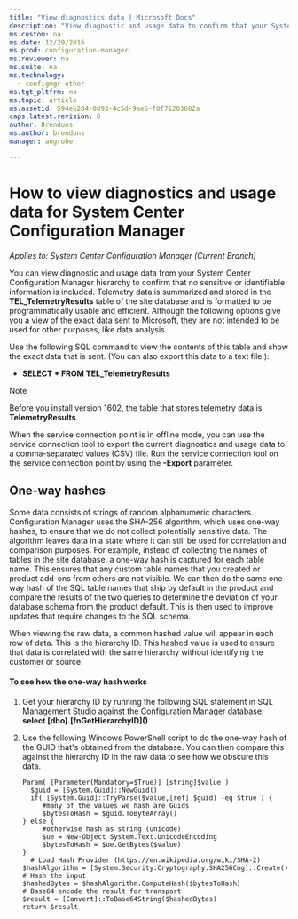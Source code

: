 ```yaml
---
title: "View diagnostics data | Microsoft Docs"
description: "View diagnostic and usage data to confirm that your System Center Configuration Manager hierarchy contains no sensitive information."
ms.custom: na
ms.date: 12/29/2016
ms.prod: configuration-manager
ms.reviewer: na
ms.suite: na
ms.technology:
  - configmgr-other
ms.tgt_pltfrm: na
ms.topic: article
ms.assetid: 594eb284-0d93-4c5d-9ae6-f0f71203682a
caps.latest.revision: 8
author: Brendunsms.author: brendunsmanager: angrobe

---
```

# How to view diagnostics and usage data for System Center Configuration Manager*Applies to: System Center Configuration Manager (Current Branch)*
You can view diagnostic and usage data from your System Center Configuration Manager hierarchy to confirm that no sensitive or identifiable information is included. Telemetry data is summarized and stored in the **TEL_TelemetryResults** table of the site database and is formatted to be programmatically usable and efficient. Although the following options give you a view of the exact data sent to Microsoft, they are not intended to be used for other purposes, like data analysis.  

Use the following SQL command to view the contents of this table and show the exact data that is sent. (You can also export this data to a text file.):  

-   **SELECT \* FROM TEL_TelemetryResults**  

> [!NOTE]  
>  Before you install version 1602, the table that stores telemetry data is **TelemetryResults**.  

When the service connection point is in offline mode, you can use the service connection tool to export the current diagnostics and usage data to a comma-separated values (CSV) file. Run the service connection tool on the service connection point by using the **-Export** parameter.  

##  <a name="bkmk_hashes"></a> One-way hashes  
Some data consists of strings of random alphanumeric characters. Configuration Manager uses the SHA-256 algorithm, which uses one-way hashes, to ensure that we do not collect potentially sensitive data. The algorithm leaves data in a state where it can still be used for correlation and comparison purposes. For example, instead of collecting the names of tables in the site database, a one-way hash is captured for each table name. This ensures that any custom table names that you created or product add-ons from others are not visible. We can then do the same one-way hash of the SQL table names that ship by default in the product and compare the results of the two queries to determine the deviation of your database schema from the product default. This is then used to improve updates that require changes to the SQL schema.  

When viewing the raw data, a common hashed value will appear in each row of data. This is the hierarchy ID. This hashed value is used to ensure that data is correlated with the same hierarchy without identifying the customer or source.  

#### To see how the one-way hash works  

1.  Get your hierarchy ID by running the following SQL statement in SQL Management Studio against the Configuration Manager database: **select [dbo].[fnGetHierarchyID](\)**  

2.  Use the following Windows PowerShell script to do the one-way hash of the GUID that's obtained from the database. You can then compare this against the hierarchy ID in the raw data to see how we obscure this data.  

    ```  
    Param( [Parameter(Mandatory=$True)] [string]$value )  
      $guid = [System.Guid]::NewGuid()  
      if( [System.Guid]::TryParse($value,[ref] $guid) -eq $true ) {  
         #many of the values we hash are Guids  
         $bytesToHash = $guid.ToByteArray()  
    } else {  
         #otherwise hash as string (unicode)  
         $ue = New-Object System.Text.UnicodeEncoding  
         $bytesToHash = $ue.GetBytes($value)   
    }  
      # Load Hash Provider (https://en.wikipedia.org/wiki/SHA-2)   
    $hashAlgorithm = [System.Security.Cryptography.SHA256Cng]::Create()    
    # Hash the input   
    $hashedBytes = $hashAlgorithm.ComputeHash($bytesToHash)              
    # Base64 encode the result for transport   
    $result = [Convert]::ToBase64String($hashedBytes)    
    return $result   
    ```  
